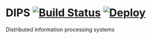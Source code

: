 # DIPS [![Build Status](https://travis-ci.com/Bubliks/DIPS.svg?branch=master)](https://travis-ci.com/Bubliks/DIPS) [![Deploy](https://www.herokucdn.com/deploy/button.svg)](https://dashboard.heroku.com/apps/dips-iu7/deploy/github)
Distributed information processing systems
